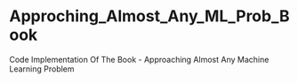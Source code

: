 # Approching_Almost_Any_ML_Prob_Book
Code Implementation Of The Book - Approaching Almost Any Machine Learning Problem
